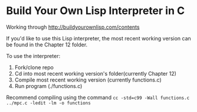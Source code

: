# Build Your Own Lisp Interpreter in C

Working through http://buildyourownlisp.com/contents


If you'd like to use this Lisp interpreter, the most recent working version can be found in the Chapter 12 folder.

To use the interpreter:
1. Fork/clone repo
2. Cd into most recent working version's folder(currently Chapter 12)
3. Compile most recent working version (currently functions.c)
4. Run program (./functions.c)


Recommend compiling using the command `cc -std=c99 -Wall functions.c ../mpc.c -ledit -lm -o functions`

